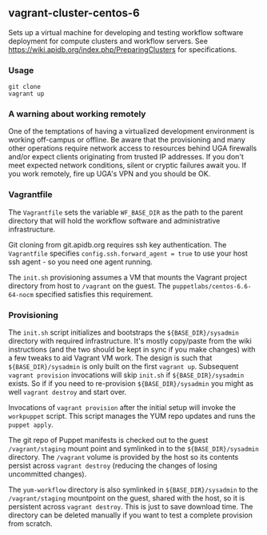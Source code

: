## vagrant-cluster-centos-6

Sets up a virtual machine for developing and testing workflow software deployment for compute clusters and workflow servers. See https://wiki.apidb.org/index.php/PreparingClusters for specifications.

### Usage

    git clone 
    vagrant up

### A warning about working remotely

One of the temptations of having a virtualized development environment is working off-campus or offline. Be aware that the provisioning and many other operations require network access to resources behind UGA firewalls and/or expect clients originating from trusted IP addresses. If you don't meet expected network conditions, silent or cryptic failures await you. If you work remotely, fire up UGA's VPN and you should be OK.

### Vagrantfile

The `Vagrantfile` sets the variable `WF_BASE_DIR` as the path to the parent directory that will hold the workflow software and administrative infrastructure.

Git cloning from git.apidb.org requires ssh key authentication. The `Vagrantfile` specifies `config.ssh.forward_agent = true` to use your host ssh agent - so you need one agent running.

The `init.sh` provisioning assumes a VM that mounts the Vagrant project directory from host to `/vagrant` on the guest. The `puppetlabs/centos-6.6-64-nocm` specified satisfies this requirement.


### Provisioning

The `init.sh` script initializes and bootstraps the `${BASE_DIR}/sysadmin` directory with required infrastructure. It's mostly copy/paste from the wiki instructions (and the two should be kept in sync if you make changes) with a few tweaks to aid Vagrant VM work. The design is such that `${BASE_DIR}/sysadmin` is only built on the first `vagrant up`. Subsequent `vagrant provision` invocations will skip `init.sh` if `${BASE_DIR}/sysadmin` exists. So if if you need to re-provision `${BASE_DIR}/sysadmin` you might as well `vagrant destroy` and start over.

Invocations of `vagrant provision` after the initial setup will invoke the `workpuppet` script. This script manages the YUM repo updates and runs the `puppet apply`.

The git repo of Puppet manifests is checked out to the guest `/vagrant/staging` mount point and symlinked in to the `${BASE_DIR}/sysadmin` directory. The `/vagrant` volume is provided by the host so its contents persist across `vagrant destroy` (reducing the changes of losing uncommitted changes).

The `yum-workflow` directory is also symlinked in `${BASE_DIR}/sysadmin` to the `/vagrant/staging` mountpoint on the guest, shared with the host, so it is persistent across `vagrant destroy`. This is just to save download time. The directory can be deleted manually if you want to test a complete provision from scratch.
